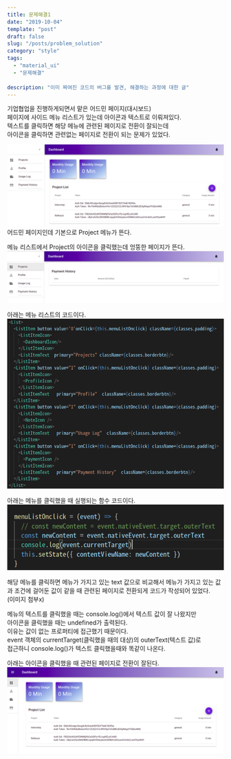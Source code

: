 ```yaml
---
title: 문제해결1
date: "2019-10-04"
template: "post"
draft: false
slug: "/posts/problem_solution"
category: "style"
tags:
  - "material_ui"
  - "문제해결"

description: "이미 짜여진 코드의 버그를 발견, 해결하는 과정에 대한 글"
---
```


기업협업을 진행하게되면서 맡은 어드민 페이지(대시보드)  
페이지에 사이드 메뉴 리스트가 있는데 아이콘과 텍스트로 이뤄져있다.  
텍스트를 클릭하면 해당 메뉴에 관련된 페이지로 전환이 잘되는데  
아이콘을 클릭하면 관련없는 페이지로 전환이 되는 문제가 있었다.

![admin-page](/media/menuList_project.png)
어드민 페이지인데 기본으로 Project 메뉴가 뜬다.

메뉴 리스트에서 Project의 아이콘을 클릭했는데 엉뚱한 페이지가 뜬다.  
![admin-page](/media/menuList_project2.png)

아래는 메뉴 리스트의 코드이다.  
![admin-page](/media/menuList_project4.png)

아래는 메뉴를 클릭했을 때 실행되는 함수 코드이다.  
![admin-page](/media/menuList_project3.png)

해당 메뉴를 클릭하면 메뉴가 가지고 있는 text 값으로 비교해서 메뉴가 가지고 있는 값과 조건에 걸어둔 값이 같을 때 관련된 페이지로 전환되게 코드가 작성되어 있었다.  
(이미지 첨부x)

메뉴의 텍스트를 클릭했을 때는 console.log()에서 텍스트 값이 잘 나왔지만  
아이콘을 클릭했을 때는 undefined가 출력된다.  
이유는 값이 없는 프로퍼티에 접근했기 때문이다.  
event 객체의 currentTarget(클릭했을 때의 대상)의 outerText(텍스트 값)로  
접근하니 console.log()가 텍스트 클릭했을때와 똑같이 나온다.

아래는 아이콘을 클릭했을 때 관련된 페이지로 전환이 잘된다.  
![admin-page](/media/menuList_project6.png)

